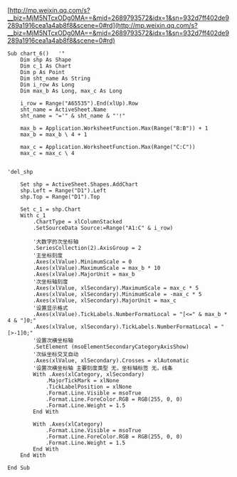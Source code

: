 [http://mp.weixin.qq.com/s?__biz=MjM5NTcxODg0MA==&mid=2689793572&idx=1&sn=932d7ff402de9289a1916cea1a4ab8f8&scene=0#rd](http://mp.weixin.qq.com/s?__biz=MjM5NTcxODg0MA==&mid=2689793572&idx=1&sn=932d7ff402de9289a1916cea1a4ab8f8&scene=0#rd)


	Sub chart_6()   '"
	    Dim shp As Shape
	    Dim c_1 As Chart
	    Dim p As Point
	    Dim sht_name As String
	    Dim i_row As Long
	    Dim max_b As Long, max_c As Long
	    
	    i_row = Range("A65535").End(xlUp).Row
	    sht_name = ActiveSheet.Name
	    sht_name = "='" & sht_name & "'!"
	    
	    max_b = Application.WorksheetFunction.Max(Range("B:B")) + 1
	    max_b = max_b \ 4 + 1
	    
	    max_c = Application.WorksheetFunction.Max(Range("C:C"))
	    max_c = max_c \ 4
	    
	    
	'del_shp
	
	    Set shp = ActiveSheet.Shapes.AddChart
	    shp.Left = Range("D1").Left
	    shp.Top = Range("D1").Top
	    
	    Set c_1 = shp.Chart
	    With c_1
	        .ChartType = xlColumnStacked
	        .SetSourceData Source:=Range("A1:C" & i_row)
	        
	        '大数字的次坐标轴
	        .SeriesCollection(2).AxisGroup = 2
	        '主坐标刻度
	        .Axes(xlValue).MinimumScale = 0
	        .Axes(xlValue).MaximumScale = max_b * 10
	        .Axes(xlValue).MajorUnit = max_b
	        '次坐标轴刻度
	        .Axes(xlValue, xlSecondary).MaximumScale = max_c * 5
	        .Axes(xlValue, xlSecondary).MinimumScale = -max_c * 5
	        .Axes(xlValue, xlSecondary).MajorUnit = max_c
	        '设置显示格式
	        .Axes(xlValue).TickLabels.NumberFormatLocal = "[<=" & max_b * 4 & "]0;"
	        .Axes(xlValue, xlSecondary).TickLabels.NumberFormatLocal = "[>-1]0;"
	        '设置次横坐标轴
	        .SetElement (msoElementSecondaryCategoryAxisShow)
	        '次纵坐标交叉自动
	        .Axes(xlValue, xlSecondary).Crosses = xlAutomatic
	        '设置次横坐标轴 主要刻度类型 无，坐标轴标签 无，线条
	        With .Axes(xlCategory, xlSecondary)
	            .MajorTickMark = xlNone
	            .TickLabelPosition = xlNone
	            .Format.Line.Visible = msoTrue
	            .Format.Line.ForeColor.RGB = RGB(255, 0, 0)
	            .Format.Line.Weight = 1.5
	        End With
	        
	        With .Axes(xlCategory)
	            .Format.Line.Visible = msoTrue
	            .Format.Line.ForeColor.RGB = RGB(255, 0, 0)
	            .Format.Line.Weight = 1.5
	        End With
	    End With
	    
	End Sub

